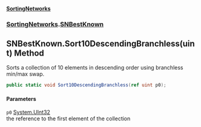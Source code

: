 #### [SortingNetworks](./index.md 'index')
### [SortingNetworks](./SortingNetworks.md 'SortingNetworks').[SNBestKnown](./SortingNetworks-SNBestKnown.md 'SortingNetworks.SNBestKnown')
## SNBestKnown.Sort10DescendingBranchless(uint) Method
Sorts a collection of 10 elements in descending order using branchless min/max swap.  
```csharp
public static void Sort10DescendingBranchless(ref uint p0);
```
#### Parameters
<a name='SortingNetworks-SNBestKnown-Sort10DescendingBranchless(uint)-p0'></a>
`p0` [System.UInt32](https://docs.microsoft.com/en-us/dotnet/api/System.UInt32 'System.UInt32')  
the reference to the first element of the collection  
  

